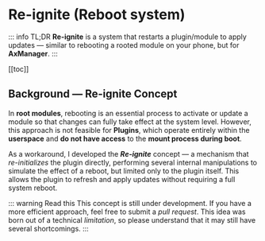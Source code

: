 # Re-ignite (Reboot system)

::: info TL;DR
**Re-ignite** is a system that restarts a plugin/module to apply updates — similar to rebooting a rooted module on your phone, but for **AxManager**.
:::

[[toc]]

## Background — Re-ignite Concept

In **root modules**, rebooting is an essential process to activate or update a module so that changes can fully take effect at the system level. However, this approach is not feasible for **Plugins**, which operate entirely within the **userspace** and **do not have access** to the **mount process during boot**.

As a workaround, I developed the **_Re-ignite_** concept — a mechanism that _re-initializes_ the plugin directly, performing several internal manipulations to simulate the effect of a reboot, but limited only to the plugin itself. This allows the plugin to refresh and apply updates without requiring a full system reboot.

::: warning Read this
This concept is still under development. If you have a more efficient approach, feel free to submit a _pull request_. This idea was born out of a technical _limitation_, so please understand that it may still have several shortcomings.
:::
